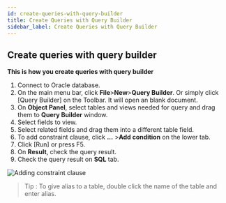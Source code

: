 ```yaml
---
id: create-queries-with-query-builder
title: Create Queries with Query Builder
sidebar_label: Create Queries with Query Builder
---
```


## Create queries with query builder

**This is how you create queries with query builder**

1. Connect to Oracle database.
2. On the main menu bar, click **File**>**New**>**Query Builder**. Or simply click [Query Builder] on the Toolbar. It will open an blank document.
3. On **Object Panel**, select tables and views needed for query and drag them to **Query Builder** window.
4. Select fields to view.
5. Select related fields and drag them into a different table field.
6. To add constraint clause, click **...** >**Add condition** on the lower tab. 
7. Click [Run] or press F5.
8. On **Result**, check the query result.
9. Check the query result on **SQL** tab.

![Adding constraint clause](https://s3.ap-northeast-2.amazonaws.com/sqlgate-manual-content/90AF8092E51FB9C698A440CE667735B0.jpg)

> Tip : To give alias to a table, double click the name of the table and enter alias.